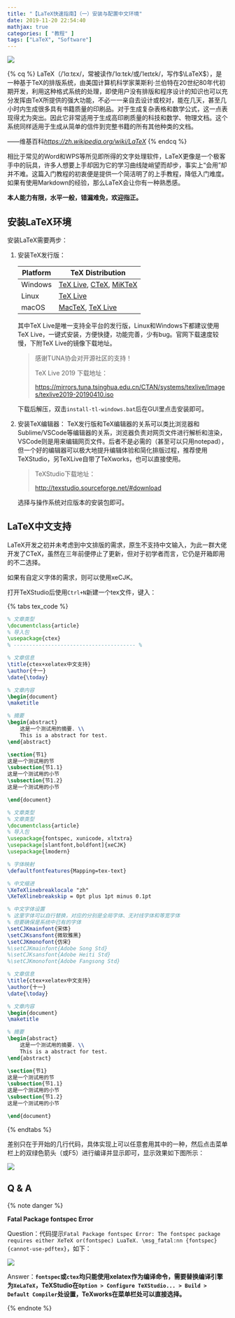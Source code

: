 ```yaml
---
title: "【LaTeX快速指南】（一）安装与配置中文环境"
date: 2019-11-20 22:54:40
mathjax: true
categories: [ "教程" ]
tags: ["LaTeX", "Software"]
---
```


![](https://leslie-cloud.oss-accelerate.aliyuncs.com/2019/11/2019-11-20-latex-tutorial-01-01.png)

{% cq %}
LaTeX（/ˈlɑːtɛx/，常被读作/ˈlɑːtɛk/或/ˈleɪtɛk/，写作$\LaTeX$），是一种基于TeX的排版系统，由美国计算机科学家莱斯利·兰伯特在20世纪80年代初期开发，利用这种格式系统的处理，即使用户没有排版和程序设计的知识也可以充分发挥由TeX所提供的强大功能，不必一一亲自去设计或校对，能在几天，甚至几小时内生成很多具有书籍质量的印刷品。对于生成复杂表格和数学公式，这一点表现得尤为突出。因此它非常适用于生成高印刷质量的科技和数学、物理文档。这个系统同样适用于生成从简单的信件到完整书籍的所有其他种类的文档。

——维基百科*https://zh.wikipedia.org/wiki/LaTeX*
{% endcq %}
<!--more-->

相比于常见的Word和WPS等所见即所得的文字处理软件，LaTeX更像是一个极客手中的玩具，许多人想要上手却因为它的学习曲线陡峭望而却步，事实上“会用”却并不难。这篇入门教程的初衷便是提供一个简洁明了的上手教程，降低入门难度。如果有使用Markdown的经验，那么LaTeX会让你有一种熟悉感。

**本人能力有限，水平一般，错漏难免，欢迎指正。**

## 安装LaTeX环境

安装LaTeX需要两步：

1. 安装TeX发行版：

    | Platform |     TeX Distribution                                             |
    | -------- |    ------------------------------------------------------------ |
    | Windows  |    [TeX Live](https://www.tug.org/texlive/), [CTeX](http://www.ctex.org/HomePage), [MiKTeX](https://mixtex.org) |
    | Linux    |    [TeX Live](https://www.tug.org/texlive/)                     |
    | macOS    |     [MacTeX](https://tug.org/mactex/), [TeX Live](https://www.tug.org/texlive/) |

   其中TeX Live是唯一支持全平台的发行版，Linux和Windows下都建议使用TeX Live，一键式安装，方便快捷，功能完善，少有bug。官网下载速度较慢，下附TeX Live的镜像下载地址。

   > 感谢TUNA协会对开源社区的支持！
   >
   > TeX Live 2019 下载地址：
   > 
   > https://mirrors.tuna.tsinghua.edu.cn/CTAN/systems/texlive/Images/texlive2019-20190410.iso

   下载后解压，双击`install-tl-windows.bat`后在GUI里点击安装即可。

2. 安装TeX编辑器：
   TeX发行版和TeX编辑器的关系可以类比浏览器和Sublime/VSCode等编辑器的关系，浏览器负责对网页文件进行解析和渲染，VSCode则是用来编辑网页文件。后者不是必需的（甚至可以只用notepad），但一个好的编辑器可以极大地提升编辑体验和简化排版过程，推荐使用TeXStudio，另TeXLive自带了TeXworks，也可以直接使用。
   
   > TeXStudio下载地址：
   >
   > <http://texstudio.sourceforge.net/#download>

   选择与操作系统对应版本的安装包即可。

## LaTeX中文支持

LaTeX开发之初并未考虑到中文排版的需求，原生不支持中文输入，为此一群大佬开发了CTeX，虽然在三年前便停止了更新，但对于初学者而言，它仍是开箱即用的不二选择。

如果有自定义字体的需求，则可以使用xeCJK。

打开TeXStudio后使用`Ctrl+N`新建一个tex文件，键入：

{% tabs tex_code %}
<!-- tab ctex -->
```tex
% 文章类型
\documentclass{article}
% 导入包
\usepackage{ctex}
% --------------------------------------- %

% 文章信息
\title{ctex+xelatex中文支持}
\author{十一}
\date{\today}

% 文章内容
\begin{document}
\maketitle

% 摘要
\begin{abstract}
	这是一个测试用的摘要. \\
	This is a abstract for test.
\end{abstract}

\section{节1}
这是一个测试用的节
\subsection{节1.1}
这是一个测试用的小节
\subsection{节1.2}
这是一个测试用的小节

\end{document}
```
<!-- endtab -->

<!-- tab xelatex -->
```tex
% 文章类型
% 文章类型
\documentclass{article}
% 导入包
\usepackage{fontspec, xunicode, xltxtra}
\usepackage[slantfont,boldfont]{xeCJK}
\usepackage{lmodern}

% 字体映射
\defaultfontfeatures{Mapping=tex-text}

% 中文缩进
\XeTeXlinebreaklocale "zh"
\XeTeXlinebreakskip = 0pt plus 1pt minus 0.1pt

% 中文字体设置
% 这里字体可以自行替换，对应的分别是全局字体、无衬线字体和等宽字体
% 但要确保是系统中已有的字体
\setCJKmainfont{宋体}
\setCJKsansfont{微软雅黑}
\setCJKmonofont{仿宋}
%\setCJKmainfont{Adobe Song Std}
%\setCJKsansfont{Adobe Heiti Std}
%\setCJKmonofont{Adobe Fangsong Std}

% 文章信息
\title{ctex+xelatex中文支持}
\author{十一}
\date{\today}

% 文章内容
\begin{document}
\maketitle

% 摘要
\begin{abstract}
	这是一个测试用的摘要. \\
	This is a abstract for test.
\end{abstract}

\section{节1}
这是一个测试用的节
\subsection{节1.1}
这是一个测试用的小节
\subsection{节1.2}
这是一个测试用的小节

\end{document}
```
<!-- endtab -->

{% endtabs %}

差别只在于开始的几行代码，具体实现上可以任意套用其中的一种，然后点击菜单栏上的双绿色箭头（或F5）进行编译并显示即可，显示效果如下图所示：

![](https://leslie-cloud.oss-accelerate.aliyuncs.com/2019/11/2019-11-20-latex-tutorial-01-02.png)

## Q & A

{% note danger %}

**Fatal Package fontspec Error**

Question：代码提示`Fatal Package fontspec Error: The fontspec package requires either XeTeX or(fontspec) LuaTeX. \msg_fatal:nn {fontspec} {cannot-use-pdftex}`，如下：

![](https://leslie-cloud.oss-accelerate.aliyuncs.com/2019/11/2019-11-20-latex-tutorial-01-03.png)

Answer：**`fontspec`或`ctex`均只能使用xelatex作为编译命令，需要替换编译引擎为`XeLaTeX`，TeXStudio在`Option > Configure TeXStudio... > Build > Default Compiler`处设置，TeXworks在菜单栏处可以直接选择。**

{% endnote %}